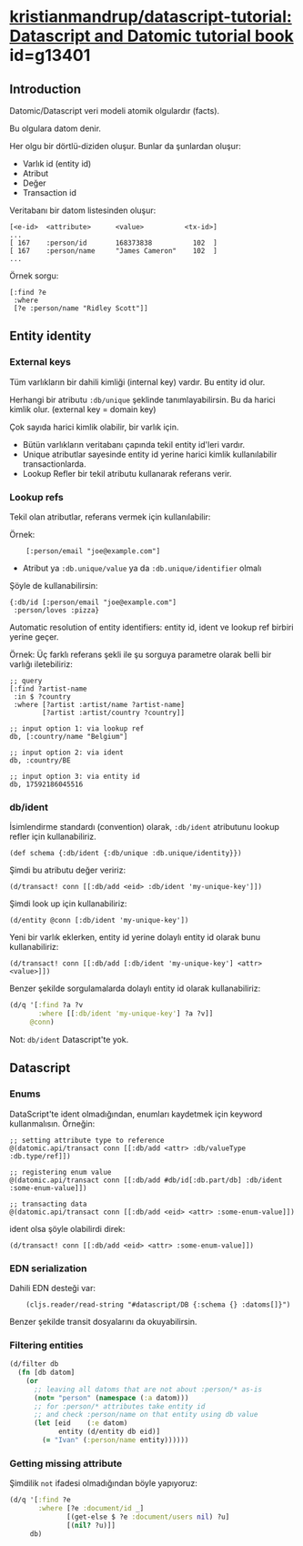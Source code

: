 
# [kristianmandrup/datascript-tutorial: Datascript and Datomic tutorial book](https://github.com/kristianmandrup/datascript-tutorial) id=g13401

## Introduction

Datomic/Datascript veri modeli atomik olgulardır (facts). 

Bu olgulara datom denir.

Her olgu bir dörtlü-diziden oluşur. Bunlar da şunlardan oluşur:

- Varlık id (entity id)
- Atribut
- Değer
- Transaction id

Veritabanı bir datom listesinden oluşur:

```
[<e-id>  <attribute>      <value>          <tx-id>]
...
[ 167    :person/id       168373838          102  ]
[ 167    :person/name     "James Cameron"    102  ]
...
```

Örnek sorgu: 

```
[:find ?e
 :where
 [?e :person/name "Ridley Scott"]]
```


## Entity identity

### External keys

Tüm varlıkların bir dahili kimliği (internal key) vardır. Bu entity id olur.

Herhangi bir atributu `:db/unique` şeklinde tanımlayabilirsin. Bu da harici kimlik olur. (external key = domain key)

Çok sayıda harici kimlik olabilir, bir varlık için.

- Bütün varlıkların veritabanı çapında tekil entity id'leri vardır.
- Unique atributlar sayesinde entity id yerine harici kimlik kullanılabilir transactionlarda.
- Lookup Refler bir tekil atributu kullanarak referans verir.

### Lookup refs

Tekil olan atributlar, referans vermek için kullanılabilir:

Örnek:

		[:person/email "joe@example.com"]

- Atribut ya `:db.unique/value` ya da `:db.unique/identifier` olmalı

Şöyle de kullanabilirsin:

```
{:db/id [:person/email "joe@example.com"]
 :person/loves :pizza}
```

Automatic resolution of entity identifiers: entity id, ident ve lookup ref birbiri yerine geçer. 

Örnek: Üç farklı referans şekli ile şu sorguya parametre olarak belli bir varlığı iletebiliriz:

```{r}
;; query
[:find ?artist-name
 :in $ ?country
 :where [?artist :artist/name ?artist-name]
        [?artist :artist/country ?country]]

;; input option 1: via lookup ref
db, [:country/name "Belgium"]

;; input option 2: via ident
db, :country/BE

;; input option 3: via entity id
db, 17592186045516
```

### db/ident

İsimlendirme standardı (convention) olarak, `:db/ident` atributunu lookup refler için kullanabiliriz.

```
(def schema {:db/ident {:db/unique :db.unique/identity}})
```

Şimdi bu atributu değer veririz:

```
(d/transact! conn [[:db/add <eid> :db/ident 'my-unique-key']])
```

Şimdi look up için kullanabiliriz: 

```
(d/entity @conn [:db/ident 'my-unique-key'])
```

Yeni bir varlık eklerken, entity id yerine dolaylı entity id olarak bunu kullanabiliriz:

```
(d/transact! conn [[:db/add [:db/ident 'my-unique-key'] <attr> <value>]])
```

Benzer şekilde sorgulamalarda dolaylı entity id olarak kullanabiliriz:

```clj
(d/q '[:find ?a ?v
       :where [[:db/ident 'my-unique-key'] ?a ?v]]
     @conn)
```

Not: `db/ident` Datascript'te yok.

## Datascript

### Enums

DataScript'te ident olmadığından, enumları kaydetmek için keyword kullanmalısın. Örneğin:

```
;; setting attribute type to reference
@(datomic.api/transact conn [[:db/add <attr> :db/valueType :db.type/ref]])

;; registering enum value
@(datomic.api/transact conn [[:db/add #db/id[:db.part/db] :db/ident :some-enum-value]])

;; transacting data
@(datomic.api/transact conn [[:db/add <eid> <attr> :some-enum-value]])
```

ident olsa şöyle olabilirdi direk:

```{r}
(d/transact! conn [[:db/add <eid> <attr> :some-enum-value]])
```

### EDN serialization

Dahili EDN desteği var:

		(cljs.reader/read-string "#datascript/DB {:schema {} :datoms[]}")

Benzer şekilde transit dosyalarını da okuyabilirsin. 

### Filtering entities

```clj
(d/filter db
  (fn [db datom]
    (or
      ;; leaving all datoms that are not about :person/* as-is
      (not= "person" (namespace (:a datom)))
      ;; for :person/* attributes take entity id
      ;; and check :person/name on that entity using db value
      (let [eid    (:e datom)
            entity (d/entity db eid)]
        (= "Ivan" (:person/name entity))))))
```

### Getting missing attribute

Şimdilik `not` ifadesi olmadığından böyle yapıyoruz:

```clj
(d/q '[:find ?e
       :where [?e :document/id _]
              [(get-else $ ?e :document/users nil) ?u]
              [(nil? ?u)]]
     db)
```






